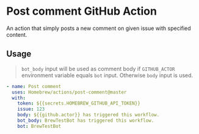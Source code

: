 # Post comment GitHub Action

An action that simply posts a new comment on given issue with specified content.

## Usage

> `bot_body` input will be used as comment body if `GITHUB_ACTOR` environment variable equals `bot` input. Otherwise `body` input is used.

```yaml
- name: Post comment
  uses: Homebrew/actions/post-comment@master
  with:
    token: ${{secrets.HOMEBREW_GITHUB_API_TOKEN}}
    issue: 123
    body: ${{github.actor}} has triggered this workflow.
    bot_body: BrewTestBot has triggered this workflow.
    bot: BrewTestBot
```

